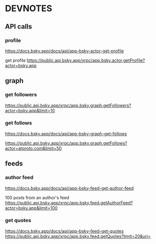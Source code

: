 # DEVNOTES

## API calls

### profile

https://docs.bsky.app/docs/api/app-bsky-actor-get-profile

get profile
https://public.api.bsky.app/xrpc/app.bsky.actor.getProfile?actor=bsky.app

## graph

### get followers

https://public.api.bsky.app/xrpc/app.bsky.graph.getFollowers?actor=bsky.app&limit=10

### get follows

https://docs.bsky.app/docs/api/app-bsky-graph-get-follows

https://public.api.bsky.app/xrpc/app.bsky.graph.getFollows?actor=atproto.com&limit=50

## feeds

### author feed

https://docs.bsky.app/docs/api/app-bsky-feed-get-author-feed

100 posts from an author's feed
https://public.api.bsky.app/xrpc/app.bsky.feed.getAuthorFeed?actor=bsky.app&limit=100

### get quotes

https://docs.bsky.app/docs/api/app-bsky-feed-get-quotes
https://public.api.bsky.app/xrpc/app.bsky.feed.getQuotes?limit=20&uri=
